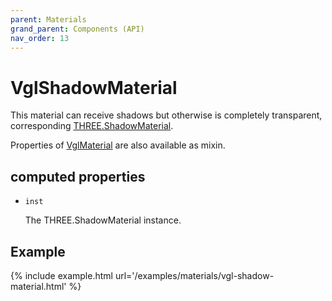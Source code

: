 ```yaml
---
parent: Materials
grand_parent: Components (API)
nav_order: 13
---
```

# VglShadowMaterial

This material can receive shadows but otherwise is completely transparent,
corresponding [THREE.ShadowMaterial](https://threejs.org/docs/index.html#api/materials/ShadowMaterial).

Properties of [VglMaterial](vgl-material) are also available as mixin. 

## computed properties 

- `inst` 

  The THREE.ShadowMaterial instance. 


## Example

{% include example.html url='/examples/materials/vgl-shadow-material.html' %}

